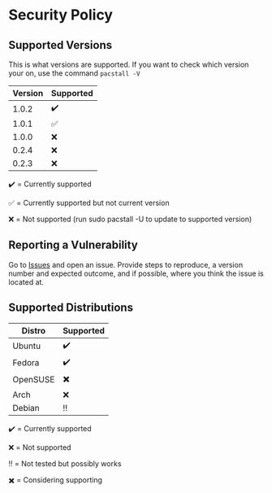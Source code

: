# Security Policy

## Supported Versions

This is what versions are supported. If you want to check which version your on, use the command `pacstall -V`

| Version | Supported          |
| ------- | ------------------ |
| 1.0.2   | :heavy_check_mark: |
| 1.0.1   | :white_check_mark: |
| 1.0.0   | :x:                |
| 0.2.4   | :x:                |
| 0.2.3   | :x:                |





:heavy_check_mark: = Currently supported

:white_check_mark: = Currently supported but not current version

:x: = Not supported (run sudo pacstall -U to update to supported version)

## Reporting a Vulnerability

Go to [Issues](https://github.com/Henryws/test-pacstall/issues) and open an issue. Provide steps to reproduce, a version number and expected outcome, and if possible, where you think the issue is located at.



## Supported Distributions

| Distro | Supported      |
| ------ | -------------- |
| Ubuntu | :heavy_check_mark: |
| Fedora | :heavy_check_mark: |
| OpenSUSE |  :heavy_multiplication_x:         |
| Arch   | :x:            |
| Debian | :bangbang:     |

:heavy_check_mark: = Currently supported

:x: = Not supported

:bangbang: = Not tested but possibly works

:heavy_multiplication_x: = Considering supporting
